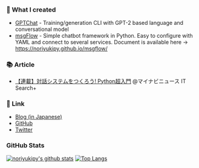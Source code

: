### 🤖 What I created

- [GPTChat](https://github.com/noriyukipy/gptchat) - Training/generation CLI with GPT-2 based language and conversational model
- [msgFlow](https://github.com/noriyukipy/msgflow) - Simple chatbot framework in Python. Easy to configure with YAML and connect to several services. Document is available here -> https://noriyukipy.github.io/msgflow/

### 📚 Article

- [【連載】対話システムをつくろう! Python超入門](https://news.mynavi.jp/itsearch/series/devsoft/Python.html) @マイナビニュース IT Search+

### 🔖 Link

- [Blog (in Japanese)](blog.md)
- [GitHub](https://github.com/noriyukipy)
- [Twitter](https://twitter.com/noriyukipy)

<!--
**noriyukipy/noriyukipy** is a ✨ _special_ ✨ repository because its `README.md` (this file) appears on your GitHub profile.

Here are some ideas to get you started:

- 🔭 I’m currently working on ...
- 🌱 I’m currently learning ...
- 👯 I’m looking to collaborate on ...
- 🤔 I’m looking for help with ...
- 💬 Ask me about ...
- 📫 How to reach me: ...
- 😄 Pronouns: ...
- ⚡ Fun fact: ...
-->

### GitHub Stats

<!-- Thanks to https://github.com/anuraghazra/github-readme-stats#top-languages-card to show GitHub Stas here -->
[![noriyukipy's github stats](https://github-readme-stats.vercel.app/api?username=noriyukipy)](https://github.com/anuraghazra/github-readme-stats)
[![Top Langs](https://github-readme-stats.vercel.app/api/top-langs/?username=noriyukipy)](https://github.com/anuraghazra/github-readme-stats)
